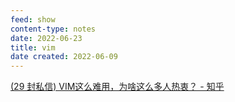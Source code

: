 ```yaml
---
feed: show
content-type: notes
date: 2022-06-23
title: vim
date created: 2022-06-09
---
```


[(29 封私信) VIM这么难用，为啥这么多人热衷？ - 知乎](cubox://card?id=ff80808181224aa001812341839b27a3)
